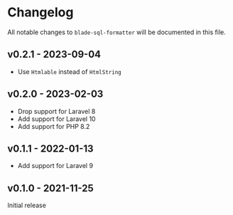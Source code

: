 # Changelog

All notable changes to `blade-sql-formatter` will be documented in this file.

## v0.2.1 - 2023-09-04

-   Use `Htmlable` instead of `HtmlString`

## v0.2.0 - 2023-02-03

-   Drop support for Laravel 8
-   Add support for Laravel 10
-   Add support for PHP 8.2

## v0.1.1 - 2022-01-13

-   Add support for Laravel 9

## v0.1.0 - 2021-11-25

Initial release
